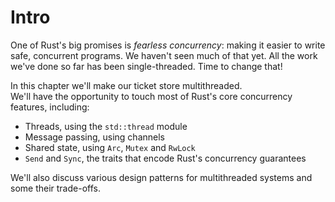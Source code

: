 # Intro

One of Rust's big promises is _fearless concurrency_: making it easier to write safe, concurrent programs.
We haven't seen much of that yet. All the work we've done so far has been single-threaded.
Time to change that!

In this chapter we'll make our ticket store multithreaded.\
We'll have the opportunity to touch most of Rust's core concurrency features, including:

- Threads, using the `std::thread` module
- Message passing, using channels
- Shared state, using `Arc`, `Mutex` and `RwLock`
- `Send` and `Sync`, the traits that encode Rust's concurrency guarantees

We'll also discuss various design patterns for multithreaded systems and some their trade-offs.
